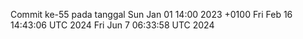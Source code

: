 Commit ke-55 pada tanggal Sun Jan 01 14:00 2023 +0100
Fri Feb 16 14:43:06 UTC 2024
Fri Jun  7 06:33:58 UTC 2024
